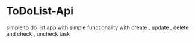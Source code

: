 # ToDoList-Api
simple to do list app with simple functionality with create , update , delete and check  , uncheck task 
